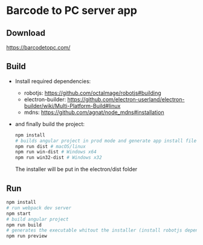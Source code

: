 
# Barcode to PC server app

## Download
https://barcodetopc.com/


## Build 

- Install required dependencies:
  * robotjs: https://github.com/octalmage/robotjs#building
  * electron-builder: https://github.com/electron-userland/electron-builder/wiki/Multi-Platform-Build#linux
  * mdns: https://github.com/agnat/node_mdns#installation
  
- and finally build the project:
  ```bash
  npm install
  # builds angular project in prod mode and generate app install files
  npm run dist # macOS/linux
  npm run win-dist # Windows x64
  npm run win32-dist # Windows x32
  ```
  
  The installer will be put in the electron/dist folder


## Run
```bash
npm install
# run webpack dev server
npm start
# build angular project
npm run build
# generates the executable whitout the installer (install robotjs dependencies first!)
npm run preview
```

